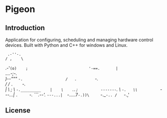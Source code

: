 # Pigeon

## Introduction

Application for configuring, scheduling and managing hardware control devices. Built with Python and C++ for windows and Linux.

     .-''-.                            
    / ,    \                           
 .-'`(o)    ;                          
'-==.       |                          
     `._...-;-.                        
      )--"""   `-.                  
     /   .        `-.                  
    /   /      `.    `-.               
    |   \    ;   \      `-._________   
    |    \    `.`.;          -------`. 
     \    `-.   \\          `---...| 
      `.     `-. ```\.--'._   `---...| 
        `-.....7`-.))\     `-._`-.. /  
                               `-.,'   
## License
